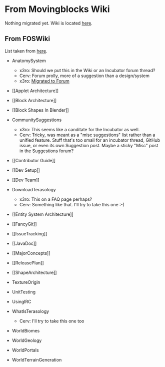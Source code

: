 # From Movingblocks Wiki

Nothing migrated yet. Wiki is located [here](http://forum.movingblocks.net/wiki/index/).

## From FOSWiki

List taken from [here](http://wiki.nanoware.org/Terasology/WebTopicList).

* AnatomySystem
    * x3ro: Should we put this in the Wiki or an Incubator forum thread? 
    * Cerv: Forum prolly, more of a suggestion than a design/system
    * x3ro: [Migrated to Forum](http://forum.movingblocks.net/threads/anatomy.506/)

* [[Applet Architecture]]

* [[Block Architecture]]
* [[Block Shapes In Blender]]

* CommunitySuggestions
    * x3ro: This seems like a canditate for the Incubator as well.
    * Cerv: Tricky, was meant as a "misc suggestions" list rather than a unified feature. Stuff that's too small for an incubator thread, GitHub issue, or even its own Suggestion post. Maybe a sticky "Misc" post in the Suggestions forum?

* [[Contributor Guide]]
* [[Dev Setup]]
* [[Dev Team]]

* DownloadTerasology
    * x3ro: This on a FAQ page perhaps?
    * Cerv: Something like that. I'll try to take this one :-)

* [[Entity System Architecture]]
* [[FancyGit]]
* [[IssueTracking]]
* [[JavaDoc]]
* [[MajorConcepts]]
* [[ReleasePlan]]
* [[ShapeArchitecture]]
* TextureOrigin
* UnitTesting
* UsingIRC
* WhatIsTerasology
    * Cerv: I'll try to take this one too
* WorldBiomes
* WorldGeology
* WorldPortals
* WorldTerrainGeneration